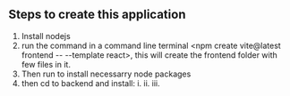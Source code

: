 ## Steps to create this application ##

1. Install nodejs
2. run the command in a command line terminal <npm create vite@latest frontend -- --template react>, this will create the 
   frontend folder with few files in it.
3. Then run <npm install> to install necessarry node packages
4. then cd to backend and install:
   i. <pip install Flask>
   ii. <pip install Flask-SQLAlchemy>
   iii. <pip install flask-cors>


